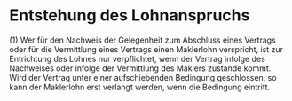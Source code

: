 # Entstehung des Lohnanspruchs

(1) Wer für den Nachweis der Gelegenheit zum Abschluss eines Vertrags oder für die Vermittlung eines Vertrags einen Maklerlohn verspricht, ist zur Entrichtung des Lohnes nur verpflichtet, wenn der Vertrag infolge des Nachweises oder infolge der Vermittlung des Maklers zustande kommt. Wird der Vertrag unter einer aufschiebenden Bedingung geschlossen, so kann der Maklerlohn erst verlangt werden, wenn die Bedingung eintritt.